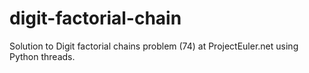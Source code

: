 # digit-factorial-chain
Solution to Digit factorial chains  problem (74) at ProjectEuler.net using Python threads.
